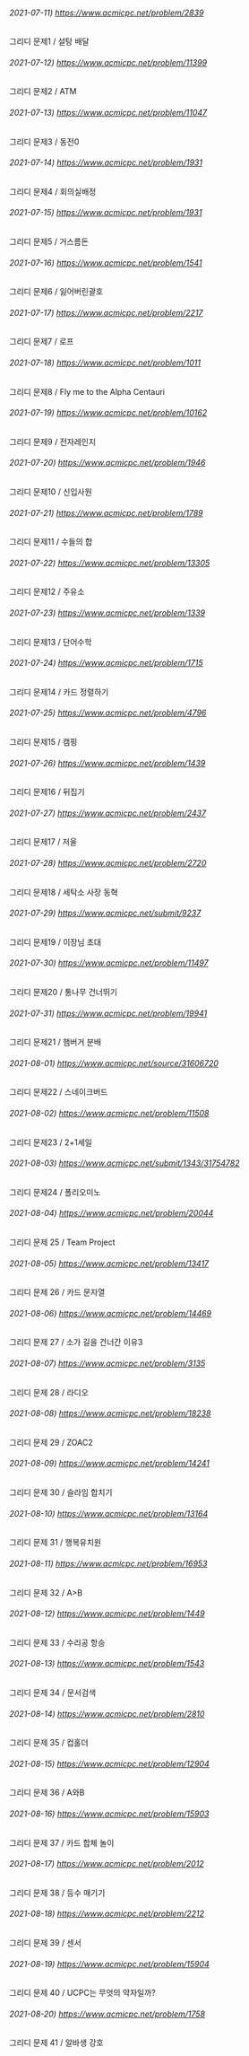 ###### 2021-07-11) https://www.acmicpc.net/problem/2839
그리디 문제1 / 설탕 배달

###### 2021-07-12) https://www.acmicpc.net/problem/11399
그리디 문제2 / ATM

###### 2021-07-13) https://www.acmicpc.net/problem/11047
그리디 문제3 / 동전0

###### 2021-07-14) https://www.acmicpc.net/problem/1931
그리디 문제4 / 회의실배정

###### 2021-07-15) https://www.acmicpc.net/problem/1931
그리디 문제5 / 거스름돈

###### 2021-07-16) https://www.acmicpc.net/problem/1541
그리디 문제6 / 잃어버린괄호

###### 2021-07-17) https://www.acmicpc.net/problem/2217
그리디 문제7 / 로프

###### 2021-07-18) https://www.acmicpc.net/problem/1011
그리디 문제8 / Fly me to the Alpha Centauri

###### 2021-07-19) https://www.acmicpc.net/problem/10162
그리디 문제9 / 전자레인지

###### 2021-07-20) https://www.acmicpc.net/problem/1946
그리디 문제10 / 신입사원

###### 2021-07-21) https://www.acmicpc.net/problem/1789
그리디 문제11 / 수들의 합

###### 2021-07-22) https://www.acmicpc.net/problem/13305
그리디 문제12 / 주유소

###### 2021-07-23) https://www.acmicpc.net/problem/1339
그리디 문제13 / 단어수학

###### 2021-07-24) https://www.acmicpc.net/problem/1715
그리디 문제14 / 카드 정렬하기

###### 2021-07-25) https://www.acmicpc.net/problem/4796
그리디 문제15 / 캠핑

###### 2021-07-26) https://www.acmicpc.net/problem/1439
그리디 문제16 / 뒤집기

###### 2021-07-27) https://www.acmicpc.net/problem/2437
그리디 문제17 / 저울

###### 2021-07-28) https://www.acmicpc.net/problem/2720
그리디 문제18 / 세탁소 사장 동혁

###### 2021-07-29) https://www.acmicpc.net/submit/9237
그리디 문제19 / 이장님 초대

###### 2021-07-30) https://www.acmicpc.net/problem/11497
그리디 문제20 / 통나무 건너뛰기

###### 2021-07-31) https://www.acmicpc.net/problem/19941
그리디 문제21 / 햄버거 분배

###### 2021-08-01) https://www.acmicpc.net/source/31606720
그리디 문제22 / 스네이크버드

###### 2021-08-02) https://www.acmicpc.net/problem/11508
그리디 문제23 / 2+1세일

###### 2021-08-03) https://www.acmicpc.net/submit/1343/31754782
그리디 문제24 / 폴리오미노

###### 2021-08-04) https://www.acmicpc.net/problem/20044
그리디 문제 25 / Team Project

###### 2021-08-05) https://www.acmicpc.net/problem/13417
그리디 문제 26 / 카드 문자열

###### 2021-08-06) https://www.acmicpc.net/problem/14469
그리디 문제 27 / 소가 길을 건너간 이유3

###### 2021-08-07) https://www.acmicpc.net/problem/3135
그리디 문제 28 / 라디오

###### 2021-08-08) https://www.acmicpc.net/problem/18238
그리디 문제 29 / ZOAC2

###### 2021-08-09) https://www.acmicpc.net/problem/14241
그리디 문제 30 / 슬라임 합치기

###### 2021-08-10) https://www.acmicpc.net/problem/13164
그리디 문제 31 / 행복유치원

###### 2021-08-11) https://www.acmicpc.net/problem/16953
그리디 문제 32 / A>B

###### 2021-08-12) https://www.acmicpc.net/problem/1449
그리디 문제 33 / 수리공 항승

###### 2021-08-13) https://www.acmicpc.net/problem/1543
그리디 문제 34 / 문서검색

###### 2021-08-14) https://www.acmicpc.net/problem/2810
그리디 문제 35 / 컵홀더

###### 2021-08-15) https://www.acmicpc.net/problem/12904
그리디 문제 36 / A와B

###### 2021-08-16) https://www.acmicpc.net/problem/15903
그리디 문제 37 / 카드 합체 놀이

###### 2021-08-17) https://www.acmicpc.net/problem/2012
그리디 문제 38 / 등수 매기기

###### 2021-08-18) https://www.acmicpc.net/problem/2212
그리디 문제 39 / 센서

###### 2021-08-19) https://www.acmicpc.net/problem/15904
그리디 문제 40 / UCPC는 무엇의 약자일까?

###### 2021-08-20) https://www.acmicpc.net/problem/1758
그리디 문제 41 / 알바생 강호
